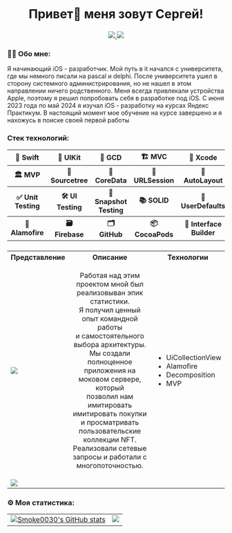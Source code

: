 ###

<h1 align="center">Привет👋 меня зовут Сергей!</h1>

###

<div align="center">
  <a href="https://vk.com/rae_eari" target="_blank">
    <img src="https://img.shields.io/badge/%D0%92%D0%9A%D0%BE%D0%BD%D1%82%D0%B0%D0%BA%D1%82%D0%B5-0077FF">
  </a>
   <a href="https://t.me/R_R_E_B" target="_blank">
<img src="https://img.shields.io/badge/TELEGRAM-0088cc">
   </a>
</div>

###

<h3 align="left">👩‍💻 Обо мне:</h3>
  
<p>Я начинающий iOS - разработчик. Мой путь в it начался с университета, где мы немного писали на pascal и delphi. После университета ушел в сторону системного администрирования, но не нашел в этом направлении ничего родственного. Меня всегда привлекали устройства Apple, поэтому я решил попробовать себя в разработке под iOS. С июня 2023 года по май 2024 я изучал iOS - разработку на курсах Яндекс Практикум. В настоящий момент мое обучение на курсе завершено и я нахожусь в поиске своей первой работы</p>

###

<h3>Стек технологий:</h3>

<table>
  <tr>
    <th>🚀 Swift</th>
    <th>📱 UIKit</th>
    <th>🔄 GCD</th>
    <th>🏗️ MVC</th>
    <th>🧰 Xcode</th>
  </tr>
  <tr>
    <th>🏛️ MVP</th>
    <th>🧰 Sourcetree</th>
    <th>📂 CoreData</th>
    <th>🔄 URLSession</th>
    <th>🔲 AutoLayout</th>
  </tr>
  <tr>
    <th>✅ Unit Testing</th>
    <th>🛠️ UI Testing</th>
    <th>📸 Snapshot Testing</th>
    <th>📚 SOLID</th>
    <th>💾 UserDefaults</th>
  </tr>
  <tr>
    <th>🔄 Alamofire</th>
    <th>🗃️ Firebase</th>
    <th>🗂️ GitHub</th>
    <th>📦 CocoaPods</th>
    <th>🧰 Interface Builder</th>
  </tr>
</table>

###

<table>
  <tr>
  <th>Представление</th>
  <th>Описание</th>
  <th>Технологии</th>
    </tr>

<tr>
  <td>
    <img src="https://github.com/smoke0030/smoke0030/blob/main/Assets/FakeNFT.gif">
  </td>
  <td> 
    <p align="center">Работая над этим проектом мной был реализовыван эпик статистики. <br>
Я получил ценный опыт командной работы <br>
и самостоятельного выбора архитектуры. <br>
Мы создали полноценное приложения на моковом сервере, который<br>
позволил нам имитировать имитировать покупки и просматривать<br>
пользовательские коллекции NFT. <br>
Реализовали сетевые запросы и работали с многопоточностью. </p>
  </td>
  <td>
    <ul>
      <li>UiCollectionView</li>
      <li>Alamofire</li>
      <li>Decomposition</li>
      <li>MVP</li>
    </ul>
  </td>
</tr>

<tr>
   <td>
    <img src="https://github.com/smoke0030/smoke0030/blob/main/Assets/ImageFeed.gif">
  </td>
  <td>
    
  </td>
</tr>
</table>

###

<h3>⚙️ Моя статистика:</h3>

<table>
  <tr>
    <td valign="top">
      <a href="http://www.github.com/smoke0030">
        <img src="https://github-readme-stats.vercel.app/api?username=smoke0030&show_icons=true&hide=stars,contribs&rank_icon=github" alt="Smoke0030's GitHub stats" />
      </a>
    </td>
    <td valign="top">
      <a href="http://www.github.com/smoke0030">
        <img src="https://github-readme-streak-stats.herokuapp.com/?user=smoke0030&stroke=000000&background=ffffff&ring=3382ed&fire=3382ed&currStreakNum=000000&currStreakLabel=3382ed&sideNums=000000&sideLabels=000000&dates=000000&hide_border=true" />
      </a>
    </td>
  </tr>
</table>
